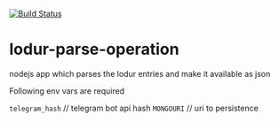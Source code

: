 [![Build Status](https://travis-ci.org/longstone/lodur-parse-operation.svg?branch=ng-webpack)](https://travis-ci.org/longstone/notificatio-me)
# lodur-parse-operation
nodejs app which parses the lodur entries and make it available as json

Following env vars are required

`telegram_hash` // telegram bot api hash
`MONGOURI` // uri to persistence